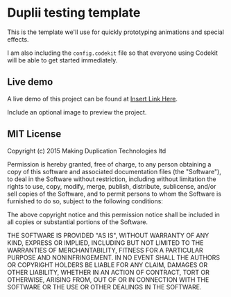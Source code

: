 # Duplii testing template

This is the template we'll use for quickly prototyping animations and special effects.

I am also including the `config.codekit` file so that everyone using Codekit will be able to get started immediately.

## Live demo

A live demo of this project can be found at [Insert Link Here](http://duplii.com/ "Duplii | We Make Duplication Happen").

Include an optional image to preview the project.

## MIT License

Copyright (c) 2015 Making Duplication Technologies ltd

Permission is hereby granted, free of charge, to any person obtaining a copy
of this software and associated documentation files (the "Software"), to deal
in the Software without restriction, including without limitation the rights
to use, copy, modify, merge, publish, distribute, sublicense, and/or sell
copies of the Software, and to permit persons to whom the Software is
furnished to do so, subject to the following conditions:

The above copyright notice and this permission notice shall be included in all
copies or substantial portions of the Software.

THE SOFTWARE IS PROVIDED "AS IS", WITHOUT WARRANTY OF ANY KIND, EXPRESS OR
IMPLIED, INCLUDING BUT NOT LIMITED TO THE WARRANTIES OF MERCHANTABILITY,
FITNESS FOR A PARTICULAR PURPOSE AND NONINFRINGEMENT. IN NO EVENT SHALL THE
AUTHORS OR COPYRIGHT HOLDERS BE LIABLE FOR ANY CLAIM, DAMAGES OR OTHER
LIABILITY, WHETHER IN AN ACTION OF CONTRACT, TORT OR OTHERWISE, ARISING FROM,
OUT OF OR IN CONNECTION WITH THE SOFTWARE OR THE USE OR OTHER DEALINGS IN THE
SOFTWARE.

